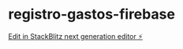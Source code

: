 # registro-gastos-firebase

[Edit in StackBlitz next generation editor ⚡️](https://stackblitz.com/~/github.com/degnermichael/registro-gastos-firebase)